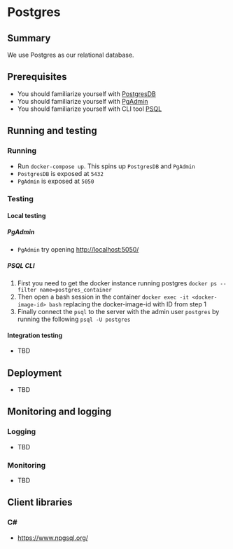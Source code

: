 # Postgres

## Summary

We use Postgres as our relational database.

## Prerequisites

- You should familiarize yourself with [PostgresDB](https://www.postgresql.org/)
- You should familiarize yourself with [PgAdmin](https://www.pgadmin.org/)
- You should familiarize yourself with CLI tool [PSQL](http://postgresguide.com/utilities/psql.html)

## Running and testing

### Running

- Run `docker-compose up`. This spins up `PostgresDB` and `PgAdmin`
- `PostgresDB` is exposed at `5432`
- `PgAdmin` is exposed at `5050`

### Testing

#### Local testing

##### PgAdmin

- `PgAdmin` try opening <http://localhost:5050/>

##### PSQL CLI

1. First you need to get the docker instance running postgres `docker ps --filter name=postgres_container`
2. Then open a bash session in the container `docker exec -it <docker-image-id> bash` replacing the docker-image-id with ID from step 1
3. Finally connect the `psql` to the server with the admin user `postgres` by running the following `psql -U postgres`

#### Integration testing

- TBD 

## Deployment

- TBD

## Monitoring and logging

### Logging

- TBD

### Monitoring

- TBD

## Client libraries 

### C# 

- <https://www.npgsql.org/> 